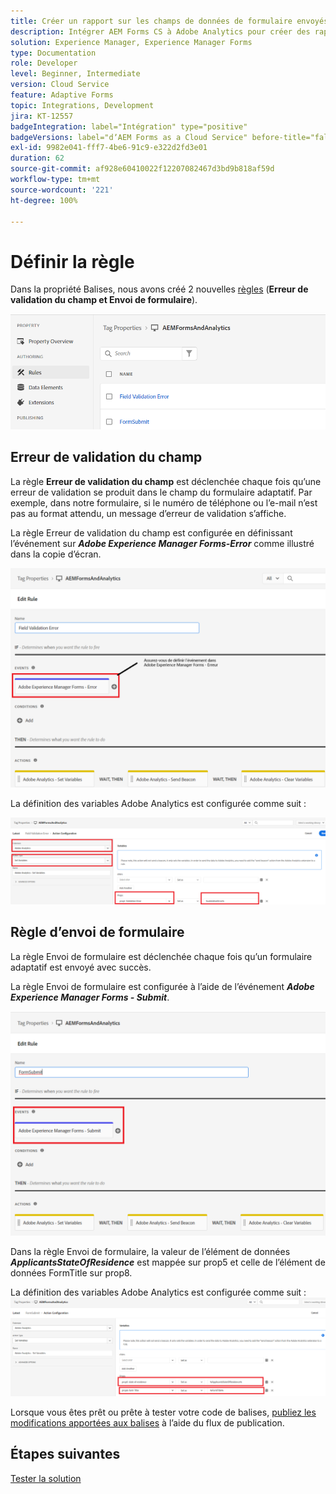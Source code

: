 ```yaml
---
title: Créer un rapport sur les champs de données de formulaire envoyés à l’aide d’Adobe Analytics
description: Intégrer AEM Forms CS à Adobe Analytics pour créer des rapports sur les champs de données de formulaire
solution: Experience Manager, Experience Manager Forms
type: Documentation
role: Developer
level: Beginner, Intermediate
version: Cloud Service
feature: Adaptive Forms
topic: Integrations, Development
jira: KT-12557
badgeIntegration: label="Intégration" type="positive"
badgeVersions: label="dʼAEM Forms as a Cloud Service" before-title="false"
exl-id: 9982e041-fff7-4be6-91c9-e322d2fd3e01
duration: 62
source-git-commit: af928e60410022f12207082467d3bd9b818af59d
workflow-type: tm+mt
source-wordcount: '221'
ht-degree: 100%

---
```


# Définir la règle

Dans la propriété Balises, nous avons créé 2 nouvelles [règles](https://experienceleague.adobe.com/docs/platform-learn/implement-in-websites/configure-tags/add-data-elements-rules.html?lang=fr) (**Erreur de validation du champ et Envoi de formulaire**).

![adaptive-form](assets/rules.png)


## Erreur de validation du champ

La règle **Erreur de validation du champ** est déclenchée chaque fois qu’une erreur de validation se produit dans le champ du formulaire adaptatif. Par exemple, dans notre formulaire, si le numéro de téléphone ou l’e-mail n’est pas au format attendu, un message d’erreur de validation s’affiche.

La règle Erreur de validation du champ est configurée en définissant l’événement sur _**Adobe Experience Manager Forms-Error**_ comme illustré dans la copie d’écran.



![applicant-state-residence](assets/field_validation_error_rule.png)

La définition des variables Adobe Analytics est configurée comme suit :

![set action](assets/field_validation_action_rule.png)

## Règle d’envoi de formulaire

La règle Envoi de formulaire est déclenchée chaque fois qu’un formulaire adaptatif est envoyé avec succès.

La règle Envoi de formulaire est configurée à l’aide de l’événement _**Adobe Experience Manager Forms - Submit**_.

![form-submit-rule](assets/form-submit-rule.png)

Dans la règle Envoi de formulaire, la valeur de l’élément de données _**ApplicantsStateOfResidence**_ est mappée sur prop5 et celle de l’élément de données FormTitle sur prop8.

La définition des variables Adobe Analytics est configurée comme suit :
![form-submit-rule-set-variables](assets/form-submit-set-variable.png)

Lorsque vous êtes prêt ou prête à tester votre code de balises, [publiez les modifications apportées aux balises](https://experienceleague.adobe.com/docs/experience-platform/tags/publish/publishing-flow.html?lang=fr) à l’aide du flux de publication.

## Étapes suivantes

[Tester la solution](./test.md)